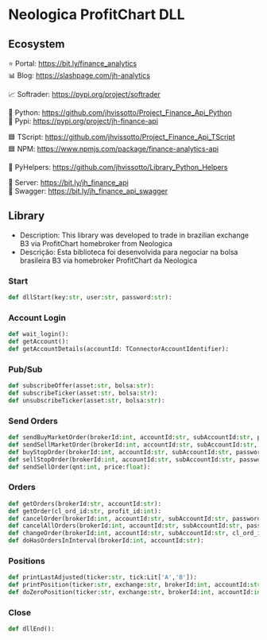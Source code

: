 # Neologica ProfitChart DLL


## Ecosystem

⭐ Portal:     https://bit.ly/finance_analytics  
📊 Blog:       https://slashpage.com/jh-analytics  

📈 Softrader:  https://pypi.org/project/softrader

🐍 Python:     https://github.com/jhvissotto/Project_Finance_Api_Python  
🐍 Pypi:       https://pypi.org/project/jh-finance-api  

🟦 TScript:    https://github.com/jhvissotto/Project_Finance_Api_TScript  
🟦 NPM:        https://www.npmjs.com/package/finance-analytics-api  

🧮 PyHelpers:  https://github.com/jhvissotto/Library_Python_Helpers  

🔌 Server:     https://bit.ly/jh_finance_api  
🔌 Swagger:    https://bit.ly/jh_finance_api_swagger  


## Library

- Description: This library was developed to trade in brazilian exchange B3 via ProfitChart homebroker from Neologica  
- Descrição: Esta biblioteca foi desenvolvida para negociar na bolsa brasileira B3 via homebroker ProfitChart da Neologica  


### Start
```py
def dllStart(key:str, user:str, password:str):
```

### Account Login
```py
def wait_login():
def getAccount():
def getAccountDetails(accountId: TConnectorAccountIdentifier):
```

### Pub/Sub
```py
def subscribeOffer(asset:str, bolsa:str):
def subscribeTicker(asset:str, bolsa:str):
def unsubscribeTicker(asset:str, bolsa:str):
```

### Send Orders
```py
def sendBuyMarketOrder(brokerId:int, accountId:str, subAccountId:str, password:str, ticker:str, exchange:str, amount:int):
def sendSellMarketOrder(brokerId:int, accountId:str, subAccountId:str, password:str, ticker:str, exchange:str, amount:int):
def buyStopOrder(brokerId:int, accountId:str, subAccountId:str, password:str, ticker:str, exchange:str, price:float, stopPrice:float, amount:int):
def sellStopOrder(brokerId:int, accountId:str, subAccountId:str, password:str, ticker:str, exchange:str, price:float, stopPrice:float, amount:int):
def sendSellOrder(qnt:int, price:float):
```

### Orders
```py
def getOrders(brokerId:str, accountId:str):
def getOrder(cl_ord_id:str, profit_id:int):
def cancelOrder(brokerId:int, accountId:str, subAccountId:str, password:str, cl_ord_id:str):
def cancelAllOrders(brokerId:int, accountId:str, subAccountId:str, password:str):
def changeOrder(brokerId:int, accountId:str, subAccountId:str, cl_ord_id:str, password:str, price:float, amount:int):
def doHasOrdersInInterval(brokerId:int, accountId:str):
```

### Positions
```py
def printLastAdjusted(ticker:str, tick:Lit['A','B']):
def printPosition(ticker:str, exchange:str, brokerId:int, accountId:str, subAccountId:str, positionType:int):
def doZeroPosition(ticker:str, exchange:str, brokerId:int, accountId:int, subAccountId:str, password:str, positionType:int):
```

### Close
```py
def dllEnd():
```